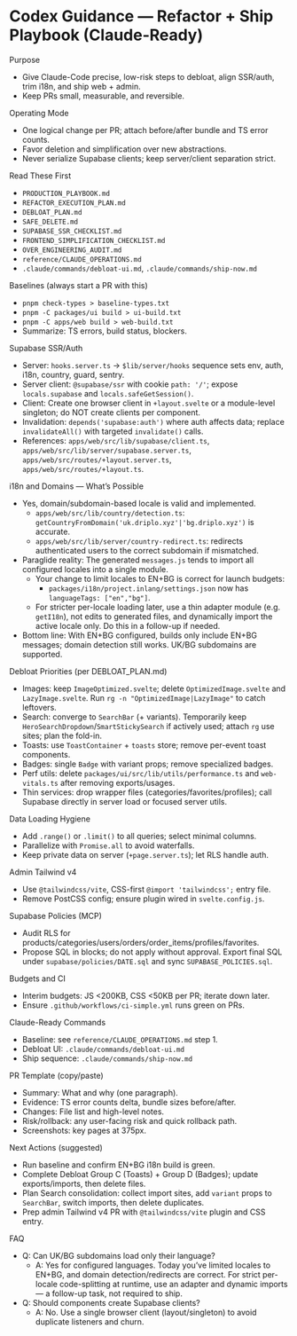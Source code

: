 # Codex Guidance — Refactor + Ship Playbook (Claude‑Ready)

Purpose
- Give Claude-Code precise, low-risk steps to debloat, align SSR/auth, trim i18n, and ship web + admin.
- Keep PRs small, measurable, and reversible.

Operating Mode
- One logical change per PR; attach before/after bundle and TS error counts.
- Favor deletion and simplification over new abstractions.
- Never serialize Supabase clients; keep server/client separation strict.

Read These First
- `PRODUCTION_PLAYBOOK.md`
- `REFACTOR_EXECUTION_PLAN.md`
- `DEBLOAT_PLAN.md`
- `SAFE_DELETE.md`
- `SUPABASE_SSR_CHECKLIST.md`
- `FRONTEND_SIMPLIFICATION_CHECKLIST.md`
- `OVER_ENGINEERING_AUDIT.md`
- `reference/CLAUDE_OPERATIONS.md`
- `.claude/commands/debloat-ui.md`, `.claude/commands/ship-now.md`

Baselines (always start a PR with this)
- `pnpm check-types > baseline-types.txt`
- `pnpm -C packages/ui build > ui-build.txt`
- `pnpm -C apps/web build > web-build.txt`
- Summarize: TS errors, build status, blockers.

Supabase SSR/Auth
- Server: `hooks.server.ts` -> `$lib/server/hooks` sequence sets env, auth, i18n, country, guard, sentry.
- Server client: `@supabase/ssr` with cookie `path: '/'`; expose `locals.supabase` and `locals.safeGetSession()`.
- Client: Create one browser client in `+layout.svelte` or a module-level singleton; do NOT create clients per component.
- Invalidation: `depends('supabase:auth')` where auth affects data; replace `invalidateAll()` with targeted `invalidate()` calls.
- References: `apps/web/src/lib/supabase/client.ts`, `apps/web/src/lib/server/supabase.server.ts`, `apps/web/src/routes/+layout.server.ts`, `apps/web/src/routes/+layout.ts`.

i18n and Domains — What’s Possible
- Yes, domain/subdomain-based locale is valid and implemented.
  - `apps/web/src/lib/country/detection.ts`: `getCountryFromDomain('uk.driplo.xyz'|'bg.driplo.xyz')` is accurate.
  - `apps/web/src/lib/server/country-redirect.ts`: redirects authenticated users to the correct subdomain if mismatched.
- Paraglide reality: The generated `messages.js` tends to import all configured locales into a single module.
  - Your change to limit locales to EN+BG is correct for launch budgets:
    - `packages/i18n/project.inlang/settings.json` now has `languageTags: ["en","bg"]`.
  - For stricter per-locale loading later, use a thin adapter module (e.g. `getI18n`), not edits to generated files, and dynamically import the active locale only. Do this in a follow-up if needed.
- Bottom line: With EN+BG configured, builds only include EN+BG messages; domain detection still works. UK/BG subdomains are supported.

Debloat Priorities (per DEBLOAT_PLAN.md)
- Images: keep `ImageOptimized.svelte`; delete `OptimizedImage.svelte` and `LazyImage.svelte`. Run `rg -n "OptimizedImage|LazyImage"` to catch leftovers.
- Search: converge to `SearchBar` (+ variants). Temporarily keep `HeroSearchDropdown`/`SmartStickySearch` if actively used; attach `rg` use sites; plan the fold-in.
- Toasts: use `ToastContainer` + `toasts` store; remove per-event toast components.
- Badges: single `Badge` with variant props; remove specialized badges.
- Perf utils: delete `packages/ui/src/lib/utils/performance.ts` and `web-vitals.ts` after removing exports/usages.
- Thin services: drop wrapper files (categories/favorites/profiles); call Supabase directly in server load or focused server utils.

Data Loading Hygiene
- Add `.range()` or `.limit()` to all queries; select minimal columns.
- Parallelize with `Promise.all` to avoid waterfalls.
- Keep private data on server (`+page.server.ts`); let RLS handle auth.

Admin Tailwind v4
- Use `@tailwindcss/vite`, CSS-first `@import 'tailwindcss';` entry file.
- Remove PostCSS config; ensure plugin wired in `svelte.config.js`.

Supabase Policies (MCP)
- Audit RLS for products/categories/users/orders/order_items/profiles/favorites.
- Propose SQL in blocks; do not apply without approval. Export final SQL under `supabase/policies/DATE.sql` and sync `SUPABASE_POLICIES.sql`.

Budgets and CI
- Interim budgets: JS <200KB, CSS <50KB per PR; iterate down later.
- Ensure `.github/workflows/ci-simple.yml` runs green on PRs.

Claude-Ready Commands
- Baseline: see `reference/CLAUDE_OPERATIONS.md` step 1.
- Debloat UI: `.claude/commands/debloat-ui.md`
- Ship sequence: `.claude/commands/ship-now.md`

PR Template (copy/paste)
- Summary: What and why (one paragraph).
- Evidence: TS error counts delta, bundle sizes before/after.
- Changes: File list and high-level notes.
- Risk/rollback: any user-facing risk and quick rollback path.
- Screenshots: key pages at 375px.

Next Actions (suggested)
- Run baseline and confirm EN+BG i18n build is green.
- Complete Debloat Group C (Toasts) + Group D (Badges); update exports/imports, then delete files.
- Plan Search consolidation: collect import sites, add `variant` props to `SearchBar`, switch imports, then delete duplicates.
- Prep admin Tailwind v4 PR with `@tailwindcss/vite` plugin and CSS entry.

FAQ
- Q: Can UK/BG subdomains load only their language?
  - A: Yes for configured languages. Today you’ve limited locales to EN+BG, and domain detection/redirects are correct. For strict per-locale code-splitting at runtime, use an adapter and dynamic imports — a follow-up task, not required to ship.
- Q: Should components create Supabase clients?
  - A: No. Use a single browser client (layout/singleton) to avoid duplicate listeners and churn.

